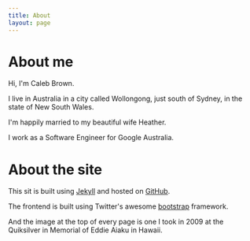 ```yaml
---
title: About
layout: page
---
```


# About me

Hi, I'm Caleb Brown.

I live in Australia in a city called Wollongong, just south of Sydney, in the state of New South Wales.

I'm happily married to my beautiful wife Heather.

I work as a Software Engineer for Google Australia.


# About the site

This sit is built using [Jekyll](http://jekyllrb.com) and hosted on
[GitHub](https://github.com/calebbrown/calebbrown.github.io).

The frontend is built using Twitter's awesome [bootstrap](http://twitter.github.com/bootstrap/) framework.

And the image at the top of every page is one I took in 2009 at the Quiksilver in Memorial of Eddie Aiaku in Hawaii.
